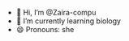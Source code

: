 - 👋 Hi, I’m @Zaira-compu
- 🌱 I’m currently learning biology
- 😄 Pronouns: she

<!---
Zaira-compu/Zaira-compu is a ✨ special ✨ repository because its `README.md` (this file) appears on your GitHub profile.
You can click the Preview link to take a look at your changes.
--->
